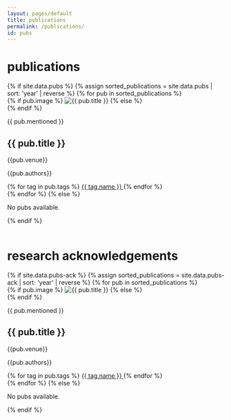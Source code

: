 ```yaml
---
layout: pages/default
title: publications
permalink: /publications/
id: pubs
---
```


<div class="content-block">

   <h1>publications</h1>
   
   <div class="pubs-list">
   {% if site.data.pubs %}
      {% assign sorted_publications = site.data.pubs | sort: 'year' | reverse %}
      {% for pub in sorted_publications %}
      <div class="pub-item">
         <div class="pub-image">
            {% if pub.image %}
            <img src="{{ '/assets/images/projects/' | append: pub.image | relative_url }}" alt="{{ pub.title }}">
            {% else %}
            <div class="placeholder-image"></div>
            {% endif %}
         </div>
         <div class="pub-content">
            <div class="pub-header">
            <p class="pub-title-flair">{{ pub.mentioned }}</p>
            <h2 class="pub-title">{{ pub.title }}</h2>
            <p>{{pub.venue}}</p>
               <!-- <p class="pub-citation">{{ pub.authors }}, "{{ pub.title }}"{% if pub.venue %}, {{ pub.venue }}{% endif %}{% if pub.location %}, {{ pub.location }}{% endif %}, {{ pub.year }}</p> -->
            </div>
            <div class="pub-footer">
               <p class="pub-authors">{{pub.authors}}</p>
               <div class="pub-tags">
                  {% for tag in pub.tags %}
                  <a href="{{ tag.url | relative_url }}" class="tag-link">
                     <span class="tag" data-tag="{{ tag.name }}">{{ tag.name }}
                     </span>
                  </a>
                  {% endfor %}
               </div>
            </div>
         </div>
      </div>
      {% endfor %}
   {% else %}
      <p>No pubs available.</p>
   {% endif %}
   </div>

</div>

<div class="content-block" style="margin-top:56px;">
   
   <h1>research acknowledgements</h1>

   <div class="pubs-list">
   {% if site.data.pubs-ack %}
      {% assign sorted_publications = site.data.pubs-ack | sort: 'year' | reverse %}
      {% for pub in sorted_publications %}
      <div class="pub-item">
         <div class="pub-image">
            {% if pub.image %}
            <img src="{{ '/assets/images/projects/' | append: pub.image | relative_url }}" alt="{{ pub.title }}">
            {% else %}
            <div class="placeholder-image"></div>
            {% endif %}
         </div>
         <div class="pub-content">
            <div class="pub-header">
            <p class="pub-title-flair">{{ pub.mentioned }}</p>
            <h2 class="pub-title">{{ pub.title }}</h2>
            <p>{{pub.venue}}</p>
               <!-- <p class="pub-citation">{{ pub.authors }}, "{{ pub.title }}"{% if pub.venue %}, {{ pub.venue }}{% endif %}{% if pub.location %}, {{ pub.location }}{% endif %}, {{ pub.year }}</p> -->
            </div>
            <div class="pub-footer">
               <p class="pub-authors">{{pub.authors}}</p>
               <div class="pub-tags">
                  {% for tag in pub.tags %}
                  <a href="{{ tag.url | relative_url }}" class="tag-link">
                     <span class="tag" data-tag="{{ tag.name }}">{{ tag.name }}
                     </span>
                  </a>
                  {% endfor %}
               </div>
            </div>
         </div>
      </div>
      {% endfor %}
   {% else %}
      <p>No pubs available.</p>
   {% endif %}
   </div>
</div>

<script>
document.addEventListener('DOMContentLoaded', function() {
  const copyTriggers = document.querySelectorAll('.copy-trigger');
  
  copyTriggers.forEach(trigger => {
    trigger.addEventListener('click', function() {
      const citation = this.getAttribute('data-citation');
      navigator.clipboard.writeText(citation)
        .then(() => {
          // Visual feedback
          this.classList.add('copied');
          setTimeout(() => {
            this.classList.remove('copied');
          }, 1500);
        })
        .catch(err => {
          console.error('Failed to copy: ', err);
        });
    });
  });
});

document.addEventListener('DOMContentLoaded', function() {
   const filterButtons = document.querySelectorAll('.filter-btn');
   const pubs = document.querySelectorAll('.pub-item');
   
   filterButtons.forEach(button => {
   button.addEventListener('click', function() {
      const filter = this.getAttribute('data-filter');
      
      // Remove active class from all buttons
      filterButtons.forEach(btn => {
         btn.classList.remove('active');
      });
      
      // Add active class to clicked button
      this.classList.add('active');
      
      // Filter pubs
      pubs.forEach(project => {
         if (filter === 'all' || project.getAttribute('data-year') === filter) {
         project.style.display = 'flex';
         } else {
         project.style.display = 'none';
         }
      });
   });
   });
});
</script>
